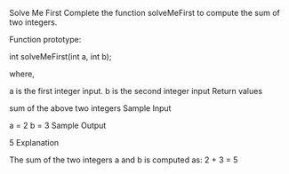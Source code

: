 Solve Me First
Complete the function solveMeFirst to compute the sum of two integers.

Function prototype:

int solveMeFirst(int a, int b);

where,

a is the first integer input.
b is the second integer input
Return values

sum of the above two integers
Sample Input

 a = 2
 b = 3
Sample Output

 5
Explanation

The sum of the two integers a and b is computed as: 2 + 3 = 5